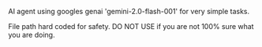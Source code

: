 AI agent using googles genai 'gemini-2.0-flash-001' for very simple tasks.

File path hard coded for safety. DO NOT USE if you are not 100% sure what you are doing.
